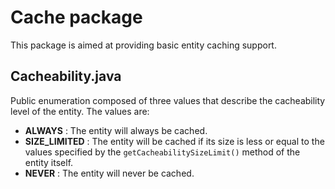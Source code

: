 # Cache package
This package is aimed at providing basic entity caching support.

## Cacheability.java
Public enumeration composed of three values that describe the cacheability level of the entity. The values are:

- **ALWAYS** : The entity will always be cached.
- **SIZE_LIMITED** : The entity will be cached if its size is less or equal to the values specified by the `getCacheabilitySizeLimit()` method of the entity itself.
- **NEVER** : The entity will never be cached.
